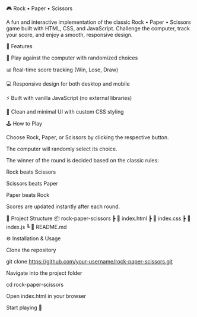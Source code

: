  🎮 Rock • Paper • Scissors

A fun and interactive implementation of the classic Rock • Paper • Scissors game built with HTML, CSS, and JavaScript. Challenge the computer, track your score, and enjoy a smooth, responsive design.

🚀 Features

🎲 Play against the computer with randomized choices

📊 Real-time score tracking (Win, Lose, Draw)

💻 Responsive design for both desktop and mobile

⚡ Built with vanilla JavaScript (no external libraries)

🎨 Clean and minimal UI with custom CSS styling

🕹️ How to Play

Choose Rock, Paper, or Scissors by clicking the respective button.

The computer will randomly select its choice.

The winner of the round is decided based on the classic rules:

Rock beats Scissors

Scissors beats Paper

Paper beats Rock

Scores are updated instantly after each round.

📂 Project Structure
📦 rock-paper-scissors
 ┣ 📜 index.html
 ┣ 📜 index.css
 ┣ 📜 index.js
 ┗ 📜 README.md

⚙️ Installation & Usage

Clone the repository

git clone https://github.com/your-username/rock-paper-scissors.git


Navigate into the project folder

cd rock-paper-scissors


Open index.html in your browser

Start playing 🎉
